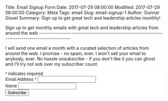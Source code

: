 Title: Email Signup Form 
Date: 2017-07-29 08:00:00 
Modified: 2017-07-29 08:00:00 
Category: Meta 
Tags: email 
Slug: email-signup-1 
Author: Gunnar Gissel 
Summary: Sign up to get great tech and leadership articles monthly! 

Sign up to get monthly emails with great tech and leadership articles from around the web --------------------------------------------------------------------------------------------- 

I will send one email a month with a curated selection of articles from around the web.  I promise - no spam, ever.  I won't sell your email to anybody, ever.  No hassle unsubscribe - if you don't like it you can ghost and I'll try not sob over my subscriber count. 

<link href="//cdn-images.mailchimp.com/embedcode/classic-10_7.css" rel="stylesheet" type="text/css"> <style type="text/css"> #mc_embed_signup{background:#fff; clear:left; font:14px Helvetica,Arial,sans-serif; } /* Add your own MailChimp form style overrides in your site stylesheet or in this style block. We recommend moving this block and the preceding CSS link to the HEAD of your HTML file. */ </style> <div id="mc_embed_signup"> <form action="//gunnargissel.us11.list-manage.com/subscribe/post?u=92f5d9c05475c0034bb1ba8fe&amp;id=5c737e75e5" method="post" id="mc-embedded-subscribe-form" name="mc-embedded-subscribe-form" class="validate" target="_blank" novalidate> <div id="mc_embed_signup_scroll">  <div class="indicates-required"><span class="asterisk">*</span> indicates required</div> <div class="mc-field-group"> <label for="mce-EMAIL">Email Address  <span class="asterisk">*</span> </label> <input type="email" value="" name="EMAIL" class="required email" id="mce-EMAIL"> </div> <div class="mc-field-group"> <label for="mce-NAME">Name </label> <input type="text" value="" name="NAME" class="" id="mce-NAME"> </div> <div id="mce-responses" class="clear"> <div class="response" id="mce-error-response" style="display:none"></div> <div class="response" id="mce-success-response" style="display:none"></div> </div> <div style="position: absolute; left: -5000px;" aria-hidden="true"><input type="text" name="b_92f5d9c05475c0034bb1ba8fe_5c737e75e5" tabindex="-1" value=""></div> <div class="clear"><input type="submit" value="Subscribe" name="subscribe" id="mc-embedded-subscribe" class="button"></div> </div> </form> </div> <script type='text/javascript' src='//s3.amazonaws.com/downloads.mailchimp.com/js/mc-validate.js'></script><script type='text/javascript'>(function($) {window.fnames = new Array(); window.ftypes = new Array();fnames[0]='EMAIL';ftypes[0]='email';fnames[1]='NAME';ftypes[1]='text';}(jQuery));var $mcj = jQuery.noConflict(true);</script> <!--End mc_embed_signup-->